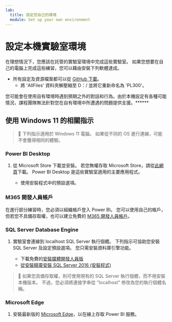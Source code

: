 ```yaml
---
lab:
  title: 設定您自己的環境
  module: Set up your own environment
---
```


# 設定本機實驗室環境

在理想情況下，您應該在託管的實驗室環境中完成這些實驗室。 如果您想要在自己的電腦上完成這些練習，您可以藉由安裝下列軟體達成。

- 所有設定及資源檔案都可以從 [GitHub 下載](https://github.com/MicrosoftLearning/PL-300-Microsoft-Power-BI-Data-Analyst/raw/Main/AllfilesDownload.zip)。
  - 將 'AllFiles' 資料夾解壓縮至 D：/ 並將它重新命名為 'PL300'。

您可能會在使用自有環境時遇到預期之外的對話和行為。由於本機設定有各種可能情況，課程團隊無法針對您在自有環境中所遭遇的問題提供支援。******

## 使用 Windows 11 的相關指示

> &#128221; 下列指示適用於 Windows 11 電腦。 如果從不同的 OS 進行連線，可能不會獲得相同的體驗。

### Power BI Desktop

1. 從 Microsoft Store 下載並安裝。 若您無權存取 Microsoft Store，請從[此網頁](https://www.microsoft.com/download/details.aspx?id=58494)下載。 Power BI Desktop 是這些實驗室適用的主要應用程式。

    - 使用安裝程式中的預設選項。

### M365 開發人員帳戶

在進行部分練習時，您必須以組織帳戶登入 Power BI。 您可以使用自己的帳戶，但若您不具備存取權，也可以建立免費的 [M365 開發人員帳戶](https://developer.microsoft.com/en-us/microsoft-365/dev-program)。

### SQL Server Database Engine

1. 實驗室會連線到 localhost SQL Server 執行個體。 下列指示可協助您安裝 SQL Server 及設定預設選項。 您只需安裝資料庫引擎功能。

    - 下載免費的[安裝媒體開發人員版](https://www.microsoft.com/sql-server/sql-server-downloads?SilentAuth=1&f=255&MSPPError=-2147217396&rtc=1)
    - [從安裝精靈安裝 SQL Server 2016 (安裝程式)](https://learn.microsoft.com/sql/database-engine/install-windows/install-sql-server-from-the-installation-wizard-setup)

> &#128221; 如果您具備存取權，則可使用現有的 SQL Server 執行個體，而不用安裝本機版本。 不過，您必須將連接字串從 "localhost" 修改為您的執行個體名稱。

### Microsoft Edge

1. 安裝最新版的 [Microsoft Edge](https://microsoft.com/edge)，以在線上存取 Power BI 服務。
